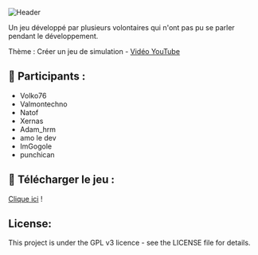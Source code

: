 ![Header](https://i.ibb.co/jh9mS0Q/github-header-image.png)

Un jeu développé par plusieurs volontaires qui n'ont pas pu se parler pendant le développement.

Thème : Créer un jeu de simulation - [Vidéo YouTube](https://www.youtube.com/watch?v=)


## 👋 Participants :
- Volko76
- Valmontechno
- Natof
- Xernas
- Adam_hrm
- amo le dev
- ImGogole
- punchican

## 📇 Télécharger le jeu :
[Clique ici](https://github.com/AywenVideos/PlusieursDevs-UnJeu-Episode-5/releases/tag/1.0) !

## License:
This project is under the GPL v3 licence - see the LICENSE file for details.
